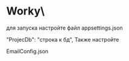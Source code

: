 # Worky\

для запуска настройте файл appsettings.json


 
    
 "ProjecDb": "строка к бд",
Также настройте
 
 EmailConfig.json
    
